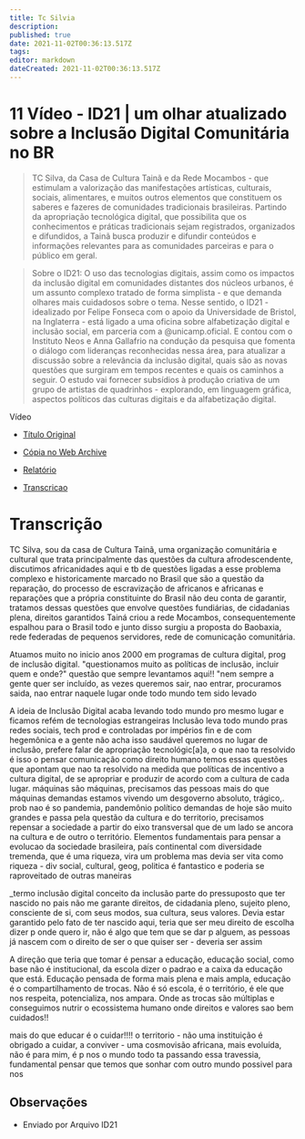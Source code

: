 ```yaml
---
title: Tc Silvia
description: 
published: true
date: 2021-11-02T00:36:13.517Z
tags: 
editor: markdown
dateCreated: 2021-11-02T00:36:13.517Z
---
```


# 11 Vídeo - ID21 | um olhar atualizado sobre a Inclusão Digital Comunitária no BR

> TC Silva, da Casa de Cultura Tainã e da Rede Mocambos - que estimulam a valorização das manifestações artísticas, culturais, sociais, alimentares, e muitos outros elementos que constituem os saberes e fazeres de comunidades tradicionais brasileiras. Partindo da apropriação tecnológica digital, que possibilita que os conhecimentos e práticas tradicionais sejam registrados, organizados e difundidos, a Tainã busca produzir e difundir conteúdos e informações relevantes para as comunidades parceiras e para o público em geral.  

> Sobre o ID21:
O uso das tecnologias digitais, assim como os impactos da inclusão digital em comunidades distantes dos núcleos urbanos, é um assunto complexo tratado de forma simplista - e que demanda olhares mais cuidadosos sobre o tema.
Nesse sentido, o ID21 - idealizado por Felipe Fonseca com o apoio da Universidade de Bristol, na Inglaterra - está ligado a uma oficina sobre alfabetização digital e inclusão social, em parceria com a @unicamp.oficial. E contou com o Instituto Neos e Anna Gallafrio na condução da pesquisa que fomenta o diálogo com lideranças reconhecidas nessa área, para atualizar a discussão sobre a relevância da inclusão digital, quais são as novas questões que surgiram em tempos recentes e quais os caminhos a seguir.
O estudo vai fornecer subsídios à produção criativa de um grupo de artistas de quadrinhos - explorando, em linguagem gráfica, aspectos políticos das culturas digitais e da alfabetização digital.  

Vídeo
 - [Título Original](https://www.youtube.com/watch?v=MB2JfOTS82g&t=288s)
 - [Cópia no Web Archive](https://archive.org/details/id21-videos/id21_tc-taina.mov)

 - [Relatório](https://archive.org/details/ID21_0-5/video)
 - [Transcricao](https://archive.org/details/transcricoes-inclusao-digital-critical-data-comics/Transcricao-TC-Silva) 

# Transcrição
TC Silva, sou da casa de Cultura Tainã, uma organização comunitária e cultural que trata principalmente das questões da cultura afrodescendente, discutimos africanidades aqui e tb de questões ligadas a esse problema complexo e historicamente marcado no Brasil que são a questão da reparação, do processo de escravização de africanos e africanas e reparações que a própria constituinte do Brasil não deu conta de garantir, tratamos dessas questões que envolve questões fundiárias, de cidadanias plena, direitos garantidos
Tainá criou a rede Mocambos, consequentemente espalhou para o Brasil todo e junto disso surgiu a proposta do Baobaxia, rede federadas de pequenos servidores, rede de comunicação comunitária. 

Atuamos muito no inicio anos 2000 em programas de cultura digital, prog de inclusão digital. 
"questionamos muito as políticas de inclusão, incluir quem e onde?" questão que sempre levantamos aqui!!
"nem sempre a gente quer ser incluído, as vezes queremos sair, nao entrar, procuramos saida, nao entrar naquele lugar onde todo mundo tem sido levado

A ideia de Inclusão Digital acaba levando todo mundo pro mesmo lugar e ficamos refém de tecnologias estrangeiras
Inclusão leva todo mundo pras redes sociais, tech prod e controladas por impérios fin e de com hegemônica e a gente não acha isso saudável 
queremos no lugar de inclusão, prefere falar de apropriação tecnológic[a]a, o que nao ta resolvido é isso  o pensar comunicação como direito humano
temos essas questões que apontam que nao ta resolvido na medida que políticas de incentivo a cultura digital, de se apropriar e produzir de acordo com a cultura de cada lugar. máquinas são máquinas, precisamos das pessoas mais do que máquinas
demandas 
estamos vivendo um desgoverno absoluto, trágico,. prob nao é so pandemia, pandemônio político
demandas de hoje são muito grandes e passa pela questão da cultura e do territorio, precisamos repensar a sociedade a partir do eixo transversal que de um lado se ancora na cultura e de outro o território. Elementos fundamentais para pensar a evolucao da sociedade brasileira, país continental com diversidade tremenda, que é uma riqueza, vira um problema mas devia ser vita como riqueza - div social, cultural, geog, politica é fantastico e poderia se raproveitado de outras maneiras

_termo inclusão digital
conceito da inclusão parte do pressuposto que ter nascido no pais não me garante direitos, de cidadania pleno, sujeito pleno, consciente de si, com seus modos, sua cultura, seus valores. Devia estar garantido pelo fato de ter nascido aqui, teria que ser meu direito de escolha dizer p onde quero ir, não é algo que tem que se dar p alguem, as pessoas já nascem com o direito de ser o que quiser ser - deveria ser assim

A direção que teria que tomar é pensar a educação, educação social, como base não é institucional, da escola dizer o padrao e a caixa da educação que está. Educação pensada de forma mais plena e mais ampla, educação é o compartilhamento de trocas. Não é só escola, é o território, é ele que nos respeita, potencializa, nos ampara. Onde as trocas são múltiplas e conseguimos nutrir o ecossistema humano onde direitos e valores sao bem cuidados!!

mais do que educar é o cuidar!!!! o territorio - não uma instituição 
é obrigado a cuidar, a conviver - uma cosmovisão africana, mais evoluída, não é para mim, é p nos
o mundo todo ta passando essa travessia, fundamental pensar que temos que sonhar com outro mundo possivel para nos

## Observações

- Enviado por Arquivo ID21